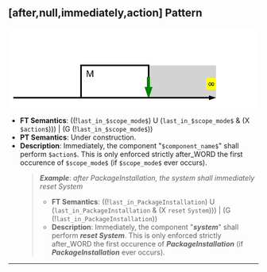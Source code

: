 ## [after,null,immediately,action] Pattern
![[after,null,immediately,action] Pattern](../../../_media/user-interface/examples/svgDiagrams/after_null_immediately_action.svg "[after,null,immediately,action] Pattern")
 * **FT Semantics**: ((!`last_in_$scope_mode$`) U (`last_in_$scope_mode$` & (X `$action$`))) | (G (!`last_in_$scope_mode$`))
 * **PT Semantics**: Under construction.
 * **Description**: Immediately, the component "`$component_name$`" shall perform `$action$`. This is only enforced strictly after_WORD the first occurence of `$scope_mode$` (if `$scope_mode$` ever occurs).
   > **_Example_**: _after PackageInstallation,  the system shall immediately reset System_   
   >  * **FT Semantics**: ((!`last_in_PackageInstallation`) U (`last_in_PackageInstallation` & (X `reset` `System`))) | (G (!`last_in_PackageInstallation`))
   >  * **Description**: Immediately, the component "**_system_**" shall perform **_reset System_**. This is only enforced strictly after_WORD the first occurence of **_PackageInstallation_** (if **_PackageInstallation_** ever occurs).
***
